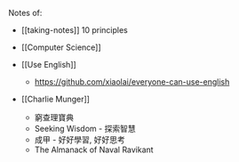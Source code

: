 Notes of:

* [[taking-notes]] 10 principles

* [[Computer Science]]

* [[Use English]]
  * https://github.com/xiaolai/everyone-can-use-english

* [[Charlie Munger]]
  * 窮查理寶典
  * Seeking Wisdom - 探索智慧
  * 成甲 - 好好學習, 好好思考
  * The Almanack of Naval Ravikant

